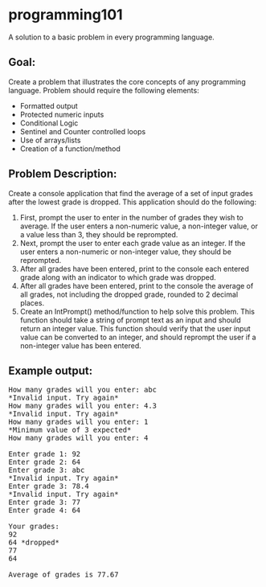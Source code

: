 # programming101
A solution to a basic problem in every programming language.

## Goal:
Create a problem that illustrates the core concepts of any programming language.  Problem should require the following elements:
* Formatted output
* Protected numeric inputs
* Conditional Logic
* Sentinel and Counter controlled loops
* Use of arrays/lists
* Creation of a function/method

## Problem Description:
Create a console application that find the average of a set of input grades after the lowest grade is dropped.  This application should do the following:
1. First, prompt the user to enter in the number of grades they wish to average.  If the user enters a non-numeric value, a non-integer value, or a value less than 3, they should be reprompted.
2. Next, prompt the user to enter each grade value as an integer.  If the user enters a non-numeric or non-integer value, they should be reprompted.
3. After all grades have been entered, print to the console each entered grade along with an indicator to which grade was dropped.
4. After all grades have been entered, print to the console the average of all grades, not including the dropped grade, rounded to 2 decimal places.
5. Create an IntPrompt() method/function to help solve this problem.  This function should take a string of prompt text as an input and should return an integer value.  This function should verify that the user input value can be converted to an integer, and should reprompt the user if a non-integer value has been entered.

## Example output:
<pre>
How many grades will you enter: abc
*Invalid input. Try again*
How many grades will you enter: 4.3
*Invalid input. Try again*
How many grades will you enter: 1
*Minimum value of 3 expected*
How many grades will you enter: 4

Enter grade 1: 92
Enter grade 2: 64
Enter grade 3: abc
*Invalid input. Try again*
Enter grade 3: 78.4
*Invalid input. Try again*
Enter grade 3: 77
Enter grade 4: 64

Your grades:
92
64 *dropped*
77
64

Average of grades is 77.67
</pre>

